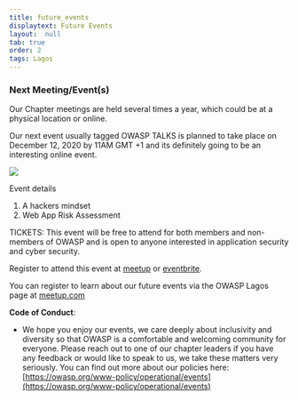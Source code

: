 ```yaml
---
title: future_events
displaytext: Future Events
layout:  null
tab: true
order: 2
tags: Lagos
---
```



### Next Meeting/Event(s)
Our Chapter meetings are held several times a year, which could be at a physical location or online.

Our next event usually tagged OWASP TALKS is planned to take place on December 12, 2020 by 11AM GMT +1 and its definitely going to be an interesting online event.

<img src="https://secure.meetupstatic.com/photos/event/4/c/4/d/highres_493819533.jpeg">

Event details

1. A hackers mindset
2. Web App Risk Assessment

TICKETS:
This event will be free to attend for both members and non-members of OWASP and is open to anyone interested in application security and cyber security.

Register to attend this event at [meetup](https://www.meetup.com/OWASP-Lagos-Meetup-Group/events/275009332/) or [eventbrite](https://www.eventbrite.com/e/owasp-talks-tickets-131405079129). 

You can register to learn about our future events via the OWASP Lagos page at
[meetup.com](https://www.meetup.com/OWASP-Lagos-Meetup-Group/)

**Code of Conduct**:

  -   
    We hope you enjoy our events, we care deeply about inclusivity and
    diversity so that OWASP is a comfortable and welcoming community for
    everyone. Please reach out to one of our chapter leaders if you have
    any feedback or would like to speak to us, we take these matters
    very seriously. You can find out more about our policies here:
    [https://owasp.org/www-policy/operational/events](https://owasp.org/www-policy/operational/events)
